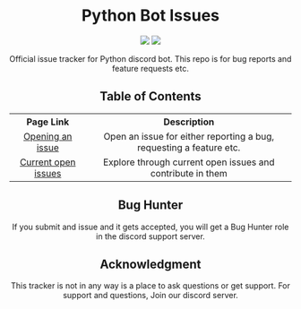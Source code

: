 <div>
  <h1 align='center'>
    Python Bot Issues
  </h1>
  <p align='center'>
    <img src="https://img.shields.io/github/issues/pythondiscord/python-issues?color=blue&label=Active%20requests&style=for-the-badge">
    <a href="https://dsc.gg/python-bot">
      <img src="https://img.shields.io/discord/862769182889738260?color=%237289DA&label=Discord%20Server&logo=discord&style=for-the-badge">
    </a>
  </p>
  <p align="center">
    Official issue tracker for Python discord bot. This repo is for bug reports and feature requests etc.
  </p>
  <h2 align='center'>
    Table of Contents
  </h2>
  <p align="center">
    <table align="center">
      <tr align="center">
        <th>Page Link</th>
        <th>Description</th>
      </tr>
      <tr align="center">
        <td>
          <a href="doc/issues_guide.md">
            Opening an issue
          </a>    
        </td>
        <td>Open an issue for either reporting a bug, requesting a feature etc.</td>
      </tr>
      <tr align="center">
        <td>
          <a href="https://github.com/utildiscord/issues/issues">
            Current open issues
          </a>    
        </td>
        <td>Explore through current open issues and contribute in them</td>
      </tr>
    </table>
  </p>
  <h2 align='center'>
    Bug Hunter
  </h2>
  <p align="center">
    If you submit and issue and it gets accepted, you will get a Bug Hunter role in the discord support server.
  </p>
  <h2 align='center'>
    Acknowledgment
  </h2>
  <p align="center">
    This tracker is not in any way is a place to ask questions or get support. For support and questions, Join our discord server.
  </p>
</div>
